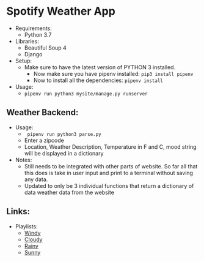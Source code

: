 # Spotify Weather App
 - Requirements:
    + Python 3.7
  - Libraries:
    + Beautiful Soup 4
    + Django
- Setup:
  + Make sure to have the latest version of PYTHON 3 installed.
    - Now make sure you have pipenv installed: ```pip3 install pipenv```
    - Now to install all the dependencies: ```pipenv install```
- Usage:
  + ``` pipenv run python3 mysite/manage.py runserver ```
## Weather Backend:
- Usage:
  + ``` pipenv run python3 parse.py```
  + Enter a zipcode
  + Location, Weather Description, Temperature in F and C, mood string will be displayed in a dictionary
- Notes: 
  + Still needs to be integrated with other parts of website. So far all that this does is take in user input and print to a terminal without saving any data. 
  + Updated to only be 3 individual functions that return a dictionary of data weather data from the website

## Links:
- Playlists:
  + [Windy](https://open.spotify.com/user/125001372/playlist/1mQvg5NX8hwvETI3Ud6pws?si=QF1obWvpSRCzV_JixWEuRw)
  + [Cloudy](https://open.spotify.com/user/125001372/playlist/2I7TZYJy5qLtfowMCTLIkP?si=m22x99xNS_KiMS6oLDB9BQ)
  + [Rainy](https://open.spotify.com/user/125001372/playlist/6N3EWQRQCMtrTeO6KSK0wR?si=BnofNgGNRfiFNYlWqPNkQQ)
  + [Sunny](https://open.spotify.com/user/125001372/playlist/4kIXGUdLiKqDnyPKHjtGy4?si=Xx_OT0qsQoejiLDhPnUi_w)
